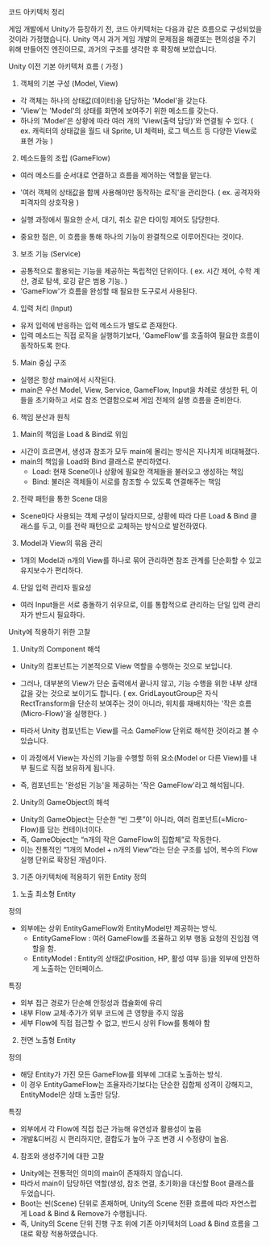 코드 아키텍처 정리

게임 개발에서 Unity가 등장하기 전, 코드 아키텍처는 다음과 같은 흐름으로 구성되었을 것이라 가정했습니다.
Unity 역시 과거 게임 개발의 문제점을 해결또는 편의성을 주기 위해 만들어진 엔진이므로, 과거의 구조를 생각한 후 확장해 보았습니다.


Unity 이전 기본 아키텍처 흐름 ( 가정 )

1. 객체의 기본 구성 (Model, View)
 - 각 객체는 하나의 상태값(데이터)을 담당하는 'Model'을 갖는다.
 - 'View'는 'Model'의 상태를 화면에 보여주기 위한 메소드를 갖는다.
 - 하나의 'Model'은 상황에 따라 여러 개의 'View(출력 담당)'와 연결될 수 있다.
  ( ex. 캐릭터의 상태값을 월드 내 Sprite, UI 체력바, 로그 텍스트 등 다양한 View로 표현 가능 )

2. 메소드들의 조립 (GameFlow)
 - 여러 메소드를 순서대로 연결하고 흐름을 제어하는 역할을 맡는다.
 - '여러 객체의 상태값을 함께 사용해야만 동작하는 로직'을 관리한다.
  ( ex. 공격자와 피격자의 상호작용 )
 - 실행 과정에서 필요한 순서, 대기, 취소 같은 타이밍 제어도 담당한다.

 - 중요한 점은, 이 흐름을 통해 하나의 기능이 완결적으로 이루어진다는 것이다.


3. 보조 기능 (Service)
 - 공통적으로 활용되는 기능을 제공하는 독립적인 단위이다.
 ( ex. 시간 제어, 수학 계산, 경로 탐색, 로깅 같은 범용 기능. )
 - 'GameFlow'가 흐름을 완성할 때 필요한 도구로서 사용된다.

4. 입력 처리 (Input)
 - 유저 입력에 반응하는 입력 메소드가 별도로 존재한다.
 - 입력 메소드는 직접 로직을 실행하기보다, 'GameFlow'를 호출하여 필요한 흐름이 동작하도록 한다.

5. Main 중심 구조
 - 실행은 항상 main에서 시작된다.
 - main은 우선 Model, View, Service, GameFlow, Input을 차례로 생성한 뒤, 이들을 초기화하고 서로 참조 연결함으로써 게임 전체의 실행 흐름을 준비한다.

6. 책임 분산과 원칙

1) Main의 책임을 Load & Bind로 위임
 - 시간이 흐르면서, 생성과 참조가 모두 main에 몰리는 방식은 지나치게 비대해졌다.
 - main의 책임을 Load와 Bind 클래스로 분리하였다.
   - Load: 현재 Scene이나 상황에 필요한 객체들을 불러오고 생성하는 책임
   - Bind: 불러온 객체들이 서로를 참조할 수 있도록 연결해주는 책임

2) 전략 패턴을 통한 Scene 대응
 - Scene마다 사용되는 객체 구성이 달라지므로, 상황에 따라 다른 Load & Bind 클래스를 두고, 이를 전략 패턴으로 교체하는 방식으로 발전하였다.

3) Model과 View의 묶음 관리
 - 1개의 Model과 n개의 View를 하나로 묶어 관리하면 참조 관계를 단순화할 수 있고 유지보수가 편리하다.

4) 단일 입력 관리자 필요성
 - 여러 Input들은 서로 충돌하기 쉬우므로, 이를 통합적으로 관리하는 단일 입력 관리자가 반드시 필요하다.




Unity에 적용하기 위한 고찰

1. Unity의 Component 해석
 - Unity의 컴포넌트는 기본적으로 View 역할을 수행하는 것으로 보입니다.
 - 그러나, 대부분의 View가 단순 출력에서 끝나지 않고, 기능 수행을 위한 내부 상태값을 갖는 것으로 보이기도 합니다.
  ( ex. GridLayoutGroup은 자식 RectTransform을 단순히 보여주는 것이 아니라, 위치를 재배치하는 '작은 흐름(Micro-Flow)'을 실행한다. )

 - 따라서 Unity 컴포넌트는 View를 극소 GameFlow 단위로 해석한 것이라고 볼 수 있습니다.
 - 이 과정에서 View는 자신의 기능을 수행할 하위 요소(Model or 다른 View)를 내부 필드로 직접 보유하게 됩니다.

 - 즉, 컴포넌트는 '완성된 기능'을 제공하는 '작은 GameFlow'라고 해석됩니다.

2. Unity의 GameObject의 해석
 - Unity의 GameObject는 단순한 “빈 그릇”이 아니라, 여러 컴포넌트(=Micro-Flow)를 담는 컨테이너이다.
 - 즉, GameObject는 “n개의 작은 GameFlow의 집합체”로 작동한다.
 - 이는 전통적인 “1개의 Model + n개의 View”라는 단순 구조를 넘어, 복수의 Flow 실행 단위로 확장된 개념이다.

3. 기존 아키텍처에 적용하기 위한 Entity 정의

1) 노출 최소형 Entity

정의
 - 외부에는 상위 EntityGameFlow와 EntityModel만 제공하는 방식.
   - EntityGameFlow : 여러 GameFlow를 조율하고 외부 행동 요청의 진입점 역할을 함.
   - EntityModel : Entity의 상태값(Position, HP, 활성 여부 등)을 외부에 안전하게 노출하는 인터페이스.

특징
 - 외부 접근 경로가 단순해 안정성과 캡슐화에 유리
 - 내부 Flow 교체·추가가 외부 코드에 큰 영향을 주지 않음
 - 세부 Flow에 직접 접근할 수 없고, 반드시 상위 Flow를 통해야 함

2) 전면 노출형 Entity

정의
 - 해당 Entity가 가진 모든 GameFlow를 외부에 그대로 노출하는 방식.
 - 이 경우 EntityGameFlow는 조율자라기보다는 단순한 집합체 성격이 강해지고, EntityModel은 상태 노출만 담당.

특징
- 외부에서 각 Flow에 직접 접근 가능해 유연성과 활용성이 높음
- 개발&디버깅 시 편리하지만, 결합도가 높아 구조 변경 시 수정량이 높음.

4. 참조와 생성주기에 대한 고찰
 - Unity에는 전통적인 의미의 main이 존재하지 않습니다.
 - 따라서 main이 담당하던 역할(생성, 참조 연결, 초기화)을 대신할 Boot 클래스를 두었습니다.
 - Boot는 씬(Scene) 단위로 존재하며, Unity의 Scene 전환 흐름에 따라 자연스럽게 Load & Bind & Remove가 수행됩니다.
 - 즉, Unity의 Scene 단위 진행 구조 위에 기존 아키텍처의 Load & Bind 흐름을 그대로 확장 적용하였습니다.
